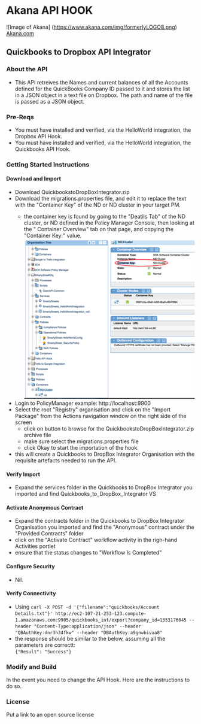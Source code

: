 # Akana API HOOK
![Image of Akana] 
(https://www.akana.com/img/formerlyLOGO8.png) 
[Akana.com](http://akana.com)

## Quickbooks to Dropbox API Integrator
### About the API
- This API retreives the Names and current balances of all the Accounts defined for the QuickBooks Company ID passed to it and stores the list in a JSON object in a text file on Dropbox. The path and name of the file is passed as a JSON object.

### Pre-Reqs
- You must have installed and verified, via the HelloWorld integration, the Dropbox API Hook. 
- You must have installed and verified, via the HelloWorld integration, the Quickbooks API Hook.

### Getting Started Instructions
#### Download and Import
- Download QuickbookstoDropBoxIntegrator.zip
- Download the migrations.properties file, and edit it to replace the <replace this with your key> text with the "Container Key" of the ND or ND cluster in your target PM.
    - the container key is found by going to the "Deatils Tab" of the ND cluster, or ND defined in the Policy Manager Console, then looking at the " Container Overview" tab on that page, and copying the "Container Key:" value. ![container key screenshot](https://github.com/pogo61/Google-Sheets-API-Integration/blob/master/Screen%20Shot%202015-03-18%20at%2011.24.45%20am.png "ND Container Key")
- Login to PolicyManager  example: http://localhost:9900
- Select the root "Registry" organisation and click on the "Import Package" from the Actions navigation window on the right side of the screen
  - click on button to browse for the QuickbookstoDropBoxIntegrator.zip archive file 
  - make sure select the migrations.properties file 
  - click Okay to start the importation of the hook.
- this will create a Quickbooks to DropBox Integrator Organisation with the requisite artefacts needed to run the API.

#### Verify Import
- Expand the services folder in the Quickbooks to DropBox Integrator you imported and find Quickbooks_to_DropBox_Integrator VS

#### Activate Anonymous Contract
- Expand the contracts folder in the Quickbooks to DropBox Integrator Organisation you imported and find the "Anonymous" contract under the "Provided Contracts" folder
- click on the "Activate Contract" workflow activity in the righ-hand Activities portlet
- ensure that the status changes to "Workflow Is Completed"

#### Configure Security
- Nil.

#### Verify Connectivity
- Using ```curl -X POST -d '{"filename":"quickbooks/Account Details.txt"}' http://ec2-107-21-253-123.compute-1.amazonaws.com:9905/quickbooks_int/export?company_id=1353176045 --header "Content-Type:application/json" --header "QBAuthKey:dnr3h34fkw" --header "DBAuthKey:a9gnwbivaa8"```
-  the response should be similar to the below, assuming all the parameters are correctt:  
```{"Result": "Success"}```
  

### Modify and Build
In the event you need to change the API Hook.   Here are the instructions to do so. 

### License
Put a link to an open source license

